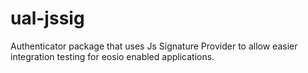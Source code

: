 # ual-jssig
Authenticator package that uses Js Signature Provider to allow easier integration testing for eosio enabled applications.